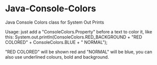 # Java-Console-Colors
Java Console Colors class for System Out Prints

Usage: just add a "ConsoleColors.Property" before a text to color it, like this:
    System.out.println(ConsoleColors.RED_BACKGROUND + "RED COLORED" + ConsoleColors.BLUE + " NORMAL");

"RED COLORED" will be shown red and "NORMAL" will be blue, you can also use underlined colours, bold and background.
